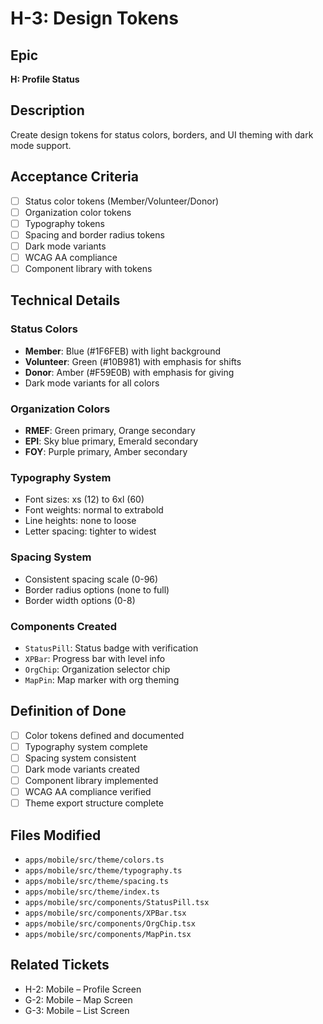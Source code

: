 # H-3: Design Tokens

## Epic
**H: Profile Status**

## Description
Create design tokens for status colors, borders, and UI theming with dark mode support.

## Acceptance Criteria
- [ ] Status color tokens (Member/Volunteer/Donor)
- [ ] Organization color tokens
- [ ] Typography tokens
- [ ] Spacing and border radius tokens
- [ ] Dark mode variants
- [ ] WCAG AA compliance
- [ ] Component library with tokens

## Technical Details

### Status Colors
- **Member**: Blue (#1F6FEB) with light background
- **Volunteer**: Green (#10B981) with emphasis for shifts
- **Donor**: Amber (#F59E0B) with emphasis for giving
- Dark mode variants for all colors

### Organization Colors
- **RMEF**: Green primary, Orange secondary
- **EPI**: Sky blue primary, Emerald secondary
- **FOY**: Purple primary, Amber secondary

### Typography System
- Font sizes: xs (12) to 6xl (60)
- Font weights: normal to extrabold
- Line heights: none to loose
- Letter spacing: tighter to widest

### Spacing System
- Consistent spacing scale (0-96)
- Border radius options (none to full)
- Border width options (0-8)

### Components Created
- `StatusPill`: Status badge with verification
- `XPBar`: Progress bar with level info
- `OrgChip`: Organization selector chip
- `MapPin`: Map marker with org theming

## Definition of Done
- [ ] Color tokens defined and documented
- [ ] Typography system complete
- [ ] Spacing system consistent
- [ ] Dark mode variants created
- [ ] Component library implemented
- [ ] WCAG AA compliance verified
- [ ] Theme export structure complete

## Files Modified
- `apps/mobile/src/theme/colors.ts`
- `apps/mobile/src/theme/typography.ts`
- `apps/mobile/src/theme/spacing.ts`
- `apps/mobile/src/theme/index.ts`
- `apps/mobile/src/components/StatusPill.tsx`
- `apps/mobile/src/components/XPBar.tsx`
- `apps/mobile/src/components/OrgChip.tsx`
- `apps/mobile/src/components/MapPin.tsx`

## Related Tickets
- H-2: Mobile – Profile Screen
- G-2: Mobile – Map Screen
- G-3: Mobile – List Screen
